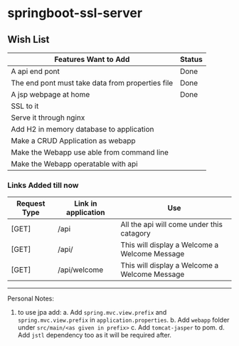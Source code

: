 ﻿# springboot-ssl-server

## Wish List

| Features Want to Add  | Status |
| ----------- | ----------- |
| A api end pont  | Done   |
|The end pont must take data from properties file| Done |
|A jsp webpage at home| Done |
|SSL to it||
|Serve it through nginx||
|Add H2 in memory database to application||
|Make a CRUD Application as webapp||
|Make the Webapp use able from command line||
|Make the Webapp operatable with api||

### Links Added till now

|Request Type| Link in application  | Use |
|-----| ----------- | ----------- |
| [GET] | /api | All the api will come under this catagory |
| [GET] | /api/ | This will display a Welcome a Welcome Message |
| [GET] | /api/welcome | This will display a Welcome a Welcome Message |

-----------------

Personal Notes:
1. to use jpa add: 
	a. Add `spring.mvc.view.prefix` and `spring.mvc.view.prefix` in `application.properties`. 
	b. Add `webapp` folder under `src/main/<as given in prefix>`
	c. Add `tomcat-jasper` to pom.
	d. Add `jstl` dependency too as it will be required after.
